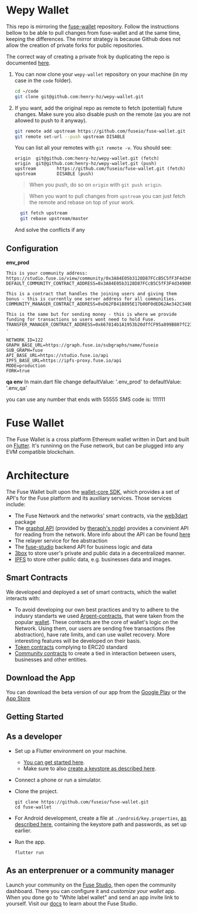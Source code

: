 # Wepy Wallet

This repo is mirroring the [fuse-wallet](http://github.com/fuseio/fuse-wallet)
repository. Follow the instructions bellow to be able to pull changes from
fuse-wallet and at the same time, keeping the differences.
The mirror strategy is because Github does not allow the creation of private forks for public repositories.

The correct way of creating a private frok by duplicating the repo is documented [here](https://help.github.com/articles/duplicating-a-repository/).

 1. You can now clone your `wepy-wallet` repository on your machine (in my case in the `code` folder).
    ```bash
    cd ~/code
    git clone git@github.com:henry-hz/wepy-wallet.git
    ```
 2. If you want, add the original repo as remote to fetch (potential) future changes.
    Make sure you also disable push on the remote (as you are not allowed to push to it anyway).
    ```bash
    git remote add upstream https://github.com/fuseio/fuse-wallet.git
    git remote set-url --push upstream DISABLE
    ```
    You can list all your remotes with `git remote -v`. You should see:
    ```
    origin  git@github.com:henry-hz/wepy-wallet.git (fetch)
    origin  git@github.com:henry-hz/wepy-wallet.git (push)
    upstream        https://github.com/fuseio/fuse-wallet.git (fetch)
    upstream        DISABLE (push)
    ```
    > When you push, do so on `origin` with `git push origin`.
   
    > When you want to pull changes from `upstream` you can just fetch the remote and rebase on top of your work.
    ```bash
      git fetch upstream
      git rebase upstream/master
      ```
      And solve the conflicts if any



## Configuration

**env_prod**

```
This is your community address: https://studio.fuse.io/view/community/0x3A84E05b3128D87FCcB5C5fF3F4d34908981A8d4
DEFAULT_COMMUNITY_CONTRACT_ADDRESS=0x3A84E05b3128D87FCcB5C5fF3F4d34908981A8d4

This is a contract that handles the joining users and giving them bonus - this is currently one server address for all communities.
COMMUNITY_MANAGER_CONTRACT_ADDRESS=0xD62FB418895E17b00F0dED62Ae342C340B69c346

This is the same but for sending money - this is where we provide funding for transactions so users wont need to hold Fuse.
TRANSFER_MANAGER_CONTRACT_ADDRESS=0x667814b1A1953b20dffCF95a899B807fC2373D70 -  

NETWORK_ID=122 
GRAPH_BASE_URL=https://graph.fuse.io/subgraphs/name/fuseio
SUB_GRAPH=fuse
API_BASE_URL=https://studio.fuse.io/api
IPFS_BASE_URL=https://ipfs-proxy.fuse.io/api
MODE=production
FORK=true
```

**qa env**
In main.dart file change defaultValue: '.env_prod' to defaultValue: '.env_qa'

you can use any number that ends with 55555
SMS code is: 111111

# Fuse Wallet

The Fuse Wallet is a cross platform Ethereum wallet written in Dart and built on [Flutter](https://flutter.dev/). It's runninng on the Fuse network, but can be plugged into any EVM compatible blockchain.

# Architecture

The Fuse Wallet built upon the [wallet-core SDK](https://github.com/fuseio/wallet_core), which provides a set of API's for the Fuse platform and its auxiliary services. Those services include:
- The Fuse Network and the networks' smart contracts, via the [web3dart](https://github.com/simolus3/web3dart) package
- The [graphql API](https://graph.fuse.io/subgraphs/name/fuseio/fuse/graphql) (provided by [theraph's node](https://thegraph.com/)) provides a convinient API for reading from the network. More info about the API can be found [here](https://github.com/fuseio/fuse-graph)
- The relayer service for fee abstraction
- The [fuse-studio](https://github.com/fuseio/fuse-studio) backend API for business logic and data
- [3box](https://3box.io/) to store user's private and public data in a decentralized manner.
- [IPFS](https://ipfs.io/) to store other public data, e.g. businesses data and images.

## Smart Contracts

We developed and deployed a set of smart contracts, which the wallet interacts with:
- To avoid developing our own best practices and try to adhere to the indusry standarts we used [Argent-contracts](https://github.com/fuseio/argent-contracts), that were taken from the popular [wallet](https://www.argent.xyz/). These contracts are the core of wallet's logic on the Network. Using them, our users are sending free transactions (fee abstraction), have rate limits, and can use wallet recovery. More interesting features will be developed on their basis.
- [Token contracts](https://github.com/fuseio/fuse-studio/tree/master/contracts/token-factory) complying to ERC20 standard
- [Community contracts](https://github.com/fuseio/fuse-studio/tree/master/contracts/entities) to create a tied in interaction between users, businesses and other entities.

## Download the App

You can download the beta version of our app from the [Google Play](https://play.google.com/store/apps/details?id=io.wepy.wallet&hl=en) or the [App Store](https://apps.apple.com/us/app/fuse-wallet/id1491783654?ls=1)

## Getting Started

## As a developer
- Set up a Flutter environment on your machine.
   - [You can get started here](https://flutter.dev/docs/get-started/install).
   - Make sure to also [create a keystore as described here](https://flutter.dev/docs/deployment/android).
- Connect a phone or run a simulator.
- Clone the project.

      git clone https://github.com/fuseio/fuse-wallet.git
      cd fuse-wallet

- For Android development, create a file at `./android/key.properties`, [as described here](https://flutter.dev/docs/deployment/android), containing the keystore path and passwords, as set up earlier.
- Run the app.

      flutter run

## As an enterprenuer or a community manager
Launch your community on the [Fuse Studio](https://studio.fuse.io/), then open the community dashboard. There you can configure it and *customize your wallet* app. When you done go to "White label wallet" and send an app invite link to yourself. Visit our [docs](https://docs.fuse.io/the-fuse-studio/overview) to learn about the Fuse Studio.

